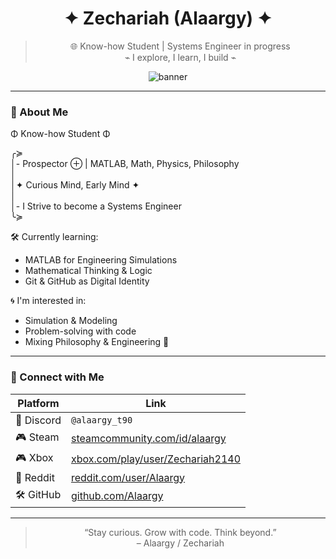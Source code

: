 <div align="center">

# ✦ Zechariah (Alaargy) ✦  
> 🌐 Know-how Student | Systems Engineer in progress  
> ⌁ I explore, I learn, I build ⌁

![banner](https://wallpapercave.com/wp/wp11545003.jpg)

</div>

---

### 🧠 About Me

Φ Know-how Student Φ  

╭≽  
│- Prospector ⊕ | MATLAB, Math, Physics, Philosophy  
│  
│✦ Curious Mind, Early Mind ✦  
│  
│- I Strive to become a Systems Engineer  
╰≽  

🛠 Currently learning:
- MATLAB for Engineering Simulations  
- Mathematical Thinking & Logic  
- Git & GitHub as Digital Identity  

🌀 I'm interested in:
- Simulation & Modeling  
- Problem-solving with code  
- Mixing Philosophy & Engineering 🌌  

---

### 🔗 Connect with Me

| Platform | Link |
|---------|------|
| 💬 Discord | `@alaargy_t90` |
| 🎮 Steam | [steamcommunity.com/id/alaargy](https://steamcommunity.com/id/alaargy) |
| 🎮 Xbox | [xbox.com/play/user/Zechariah2140](https://www.xbox.com/en-US/play/user/Zechariah2140) |
| 🧠 Reddit | [reddit.com/user/Alaargy](https://www.reddit.com/user/Alaargy) |
| 🛠 GitHub | [github.com/Alaargy](https://github.com/Alaargy) |

---

<div align="center">

> “Stay curious. Grow with code. Think beyond.”  
> – Alaargy / Zechariah

</div>
